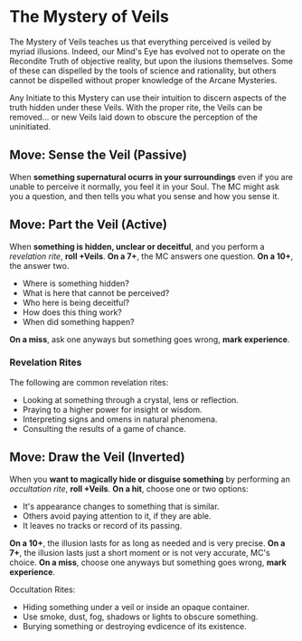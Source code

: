 # The Mystery of Veils

The Mystery of Veils teaches us that everything perceived is veiled by myriad illusions. Indeed, our Mind's Eye has evolved not to operate on the Recondite Truth of objective reality, but upon the ilusions themselves. Some of these can dispelled by the tools of science and rationality, but others cannot be dispelled without proper knowledge of the Arcane Mysteries.

Any Initiate to this Mystery can use their intuition to discern aspects of the truth hidden under these Veils. With the proper rite, the Veils can be removed... or new Veils laid down to obscure the perception of the uninitiated.

## Move: Sense the Veil (Passive)
When __something supernatural ocurrs in your surroundings__ even if you are unable to perceive it normally, you feel it in your Soul. The MC might ask you a question, and then tells you what you sense and how you sense it.

## Move: Part the Veil (Active)

When __something is hidden, unclear or deceitful__, and you perform a _revelation rite_, __roll +Veils__. __On a 7+__, the MC answers one question. __On a 10+__, the answer two.

- Where is something hidden?
- What is here that cannot be perceived?
- Who here is being deceitful?
- How does this thing work?
- When did something happen?

__On a miss__, ask one anyways but something goes wrong, __mark experience__.

### Revelation Rites

The following are common revelation rites:

- Looking at something through a crystal, lens or reflection.
- Praying to a higher power for insight or wisdom.
- Interpreting signs and omens in natural phenomena. 
- Consulting the results of a game of chance.

## Move: Draw the Veil (Inverted)

When you __want to magically hide or disguise something__ by performing an _occultation rite_, __roll +Veils__. __On a hit__, choose one or two options:

- It's appearance changes to something that is similar.
- Others avoid paying attention to it, if they are able.
- It leaves no tracks or record of its passing.

__On a 10+__, the illusion lasts for as long as needed and is very precise. __On a 7+__, the illusion lasts just a short moment or is not very accurate, MC's choice. 
__On a miss__, choose one anyways but something goes wrong, __mark experience__.

Occultation Rites:

- Hiding something under a veil or inside an opaque container.
- Use smoke, dust, fog, shadows or lights to obscure something.
- Burying something or destroying evdicence of its existence.

